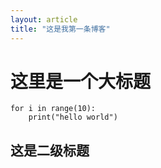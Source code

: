 ```yaml
---
layout: article
title: "这是我第一条博客"
---
```


# 这里是一个大标题
```cython
for i in range(10):
    print("hello world")
```
## 这是二级标题

